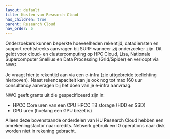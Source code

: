 ```yaml
---
layout: default
title: Kosten van Research Cloud
has_children: true
parent: Research Cloud
nav_order: 5
---
```


Onderzoekers kunnen beperkte hoeveelheden rekentijd, datadiensten en support rechtstreeks aanvragen bij SURF wanneer zij onderzoeker zijn. Dit geldt voor cloud- en clustercomputing op HPC Cloud, Lisa, Nationale Supercomputer Snellius en Data Processing (Grid/Spider) en verloopt via NWO. 

Je vraagt hier je rekentijd aan via een e-infra (zie uitgebreide toelichting hierboven). Naast rekencapaciteit kan je ook nog tot max 160 uur consultancy aanvragen bij het doen van je e-infra aanvraag.

NWO geeft grants uit die gespecificeerd zijn in: 
-	HPCC Core uren van een CPU HPCC TB storage (HDD en SSD) 
-	GPU uren (hoelang een GPU bezet is)

Alleen deze bovenstaande onderdelen van HU Research Cloud hebben een omrekeningsfactor naar credits. Netwerk gebruik en IO operations naar disk worden niet in rekening gebracht.
